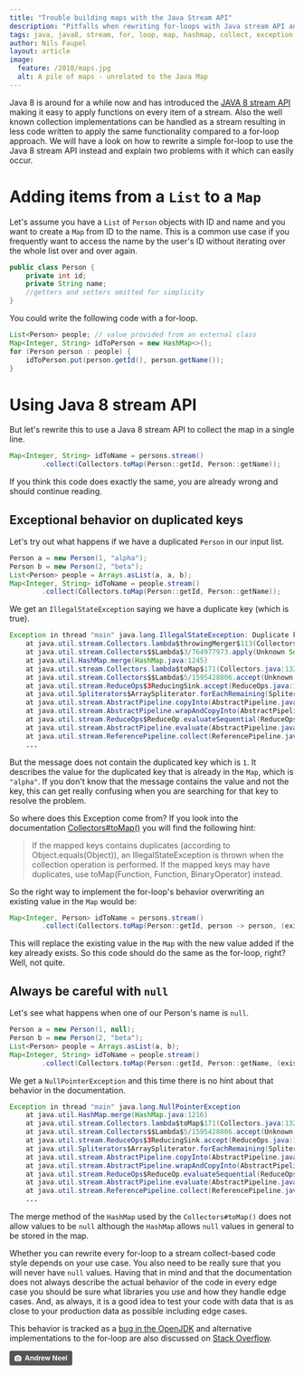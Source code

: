 ```yaml
---
title: "Trouble building maps with the Java Stream API"
description: "Pitfalls when rewriting for-loops with Java stream API and collect to Map"
tags: java, java8, stream, for, loop, map, hashmap, collect, exception, null
author: Nils Faupel
layout: article
image:
  feature: /2018/maps.jpg
  alt: A pile of maps - unrelated to the Java Map
---
```


Java 8 is around for a while now and has introduced the [JAVA 8 stream API](https://docs.oracle.com/javase/8/docs/api/java/util/stream/package-summary.html) making it easy to apply functions on every item of a stream.
Also the well known collection implementations can be handled as a stream resulting in less code written to apply the same functionality compared to a for-loop approach.
We will have a look on how to rewrite a simple for-loop to use the Java 8 stream API instead and explain two problems with it which can easily occur.

# Adding items from a `List` to a `Map`

Let's assume you have a `List` of `Person` objects with ID and name and you want to create a `Map` from ID to the name.
This is a common use case if you frequently want to access the name by the user's ID without iterating over the whole list over and over again.

```java
public class Person {
    private int id;
    private String name;
    //getters and setters omitted for simplicity
}
```

You could write the following code with a for-loop.

```java
List<Person> people; // value provided from an external class
Map<Integer, String> idToPerson = new HashMap<>();
for (Person person : people) {
    idToPerson.put(person.getId(), person.getName());
}
```

# Using Java 8 stream API

But let's rewrite this to use a Java 8 stream API to collect the map in a single line.

```java
Map<Integer, String> idToName = persons.stream()
        .collect(Collectors.toMap(Person::getId, Person::getName));
```

If you think this code does exactly the same, you are already wrong and should continue reading.

## Exceptional behavior on duplicated keys

Let's try out what happens if we have a duplicated `Person` in our input list.

```java
Person a = new Person(1, "alpha");
Person b = new Person(2, "beta");
List<Person> people = Arrays.asList(a, a, b);
Map<Integer, String> idToName = people.stream()
        .collect(Collectors.toMap(Person::getId, Person::getName));
```

We get an `IllegalStateException` saying we have a duplicate key (which is true).

```java
Exception in thread "main" java.lang.IllegalStateException: Duplicate key alpha
    at java.util.stream.Collectors.lambda$throwingMerger$113(Collectors.java:133)
    at java.util.stream.Collectors$$Lambda$3/764977973.apply(Unknown Source)
    at java.util.HashMap.merge(HashMap.java:1245)
    at java.util.stream.Collectors.lambda$toMap$171(Collectors.java:1320)
    at java.util.stream.Collectors$$Lambda$5/1595428806.accept(Unknown Source)
    at java.util.stream.ReduceOps$3ReducingSink.accept(ReduceOps.java:169)
    at java.util.Spliterators$ArraySpliterator.forEachRemaining(Spliterators.java:948)
    at java.util.stream.AbstractPipeline.copyInto(AbstractPipeline.java:512)
    at java.util.stream.AbstractPipeline.wrapAndCopyInto(AbstractPipeline.java:502)
    at java.util.stream.ReduceOps$ReduceOp.evaluateSequential(ReduceOps.java:708)
    at java.util.stream.AbstractPipeline.evaluate(AbstractPipeline.java:234)
    at java.util.stream.ReferencePipeline.collect(ReferencePipeline.java:499)
    ...
```

But the message does not contain the duplicated key which is `1`.
It describes the value for the duplicated key that is already in the `Map`, which is `"alpha"`.
If you don't know that the message contains the value and not the key, this can get really confusing when you are searching for that key to resolve the problem.


So where does this Exception come from?
If you look into the documentation [Collectors#toMap()](https://docs.oracle.com/javase/8/docs/api/java/util/stream/Collectors.html#toMap-java.util.function.Function-java.util.function.Function) you will find the following hint:
> If the mapped keys contains duplicates (according to Object.equals(Object)), an IllegalStateException is thrown when the collection operation is performed.
> If the mapped keys may have duplicates, use toMap(Function, Function, BinaryOperator) instead.

So the right way to implement the for-loop's behavior overwriting an existing value in the `Map` would be:

```java
Map<Integer, Person> idToName = persons.stream()
        .collect(Collectors.toMap(Person::getId, person -> person, (existingValue, newValue) -> newValue));
```

This will replace the existing value in the `Map` with the new value added if the key already exists.
So this code should do the same as the for-loop, right? Well, not quite.

## Always be careful with `null`

Let's see what happens when one of our Person's name is `null`.

```java
Person a = new Person(1, null);
Person b = new Person(2, "beta");
List<Person> people = Arrays.asList(a, b);
Map<Integer, String> idToName = people.stream()
        .collect(Collectors.toMap(Person::getId, Person::getName, (existingValue, newValue) -> newValue));
```

We get a `NullPointerException` and this time there is no hint about that behavior in the documentation.

```java
Exception in thread "main" java.lang.NullPointerException
    at java.util.HashMap.merge(HashMap.java:1216)
    at java.util.stream.Collectors.lambda$toMap$171(Collectors.java:1320)
    at java.util.stream.Collectors$$Lambda$5/1595428806.accept(Unknown Source)
    at java.util.stream.ReduceOps$3ReducingSink.accept(ReduceOps.java:169)
    at java.util.Spliterators$ArraySpliterator.forEachRemaining(Spliterators.java:948)
    at java.util.stream.AbstractPipeline.copyInto(AbstractPipeline.java:512)
    at java.util.stream.AbstractPipeline.wrapAndCopyInto(AbstractPipeline.java:502)
    at java.util.stream.ReduceOps$ReduceOp.evaluateSequential(ReduceOps.java:708)
    at java.util.stream.AbstractPipeline.evaluate(AbstractPipeline.java:234)
    at java.util.stream.ReferencePipeline.collect(ReferencePipeline.java:499)
    ...
```

The merge method of the `HashMap` used by the `Collectors#toMap()` does not allow values to be `null` although the `HashMap` allows `null` values in general to be stored in the map.

Whether you can rewrite every for-loop to a stream collect-based code style depends on your use case.
You also need to be really sure that you will never have `null` values.
Having that in mind and that the documentation does not always describe the actual behavior of the code in every edge case you should be sure what libraries you use and how they handle edge cases.
And, as always, it is a good idea to test your code with data that is as close to your production data as possible including edge cases.

This behavior is tracked as a [bug in the OpenJDK](https://bugs.openjdk.java.net/browse/JDK-8148463)
and alternative implementations to the for-loop are also discussed on [Stack Overflow](https://stackoverflow.com/questions/24630963/java-8-nullpointerexception-in-collectors-tomap/1515052).

<a style="background-color:#555;color:white;text-decoration:none;padding:4px 6px;font-family:-apple-system, sans-serif;font-size:12px;font-weight:bold;line-height:1.2;display:inline-block;border-radius:3px" href="https://unsplash.com/@andrewtneel?utm_medium=referral&amp;utm_campaign=photographer-credit&amp;utm_content=creditBadge" target="_blank" rel="noopener noreferrer" title="Download free do whatever you want high-resolution photos from Andrew Neel"><span style="display:inline-block;padding:2px 3px"><svg xmlns="http://www.w3.org/2000/svg" style="height:12px;width:auto;position:relative;vertical-align:middle;top:-1px;fill:white" viewBox="0 0 32 32"><title>unsplash-logo</title><path d="M20.8 18.1c0 2.7-2.2 4.8-4.8 4.8s-4.8-2.1-4.8-4.8c0-2.7 2.2-4.8 4.8-4.8 2.7.1 4.8 2.2 4.8 4.8zm11.2-7.4v14.9c0 2.3-1.9 4.3-4.3 4.3h-23.4c-2.4 0-4.3-1.9-4.3-4.3v-15c0-2.3 1.9-4.3 4.3-4.3h3.7l.8-2.3c.4-1.1 1.7-2 2.9-2h8.6c1.2 0 2.5.9 2.9 2l.8 2.4h3.7c2.4 0 4.3 1.9 4.3 4.3zm-8.6 7.5c0-4.1-3.3-7.5-7.5-7.5-4.1 0-7.5 3.4-7.5 7.5s3.3 7.5 7.5 7.5c4.2-.1 7.5-3.4 7.5-7.5z"></path></svg></span><span style="display:inline-block;padding:2px 3px">Andrew Neel</span></a>
